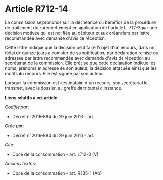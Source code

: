# Article R712-14

La commission se prononce sur la déchéance du bénéfice de la procédure de traitement du surendettement en application de
l'article L. 712-3 par une décision motivée qui est notifiée au débiteur et aux créanciers par lettre recommandée avec
demande d'avis de réception. 

Cette lettre indique que la décision peut faire l'objet d'un recours, dans un délai de quinze jours à compter de sa
notification, par déclaration remise ou adressée par lettre recommandée avec demande d'avis de réception au secrétariat de la
commission. Elle précise que cette déclaration indique les noms, prénoms et adresse de son auteur, la décision attaquée ainsi
que les motifs du recours. Elle est signée par son auteur. 

Lorsque la commission est destinataire d'un recours, son secrétariat le transmet, avec le dossier, au greffe du tribunal
d'instance.

**Liens relatifs à cet article**

_Codifié par_:

  - Décret n°2016-884 du 29 juin 2016 - art.

_Créé par_:

  - Décret n°2016-884 du 29 juin 2016 - art.

_Cite_:

  - Code de la consommation - art. L712-3 (V)

_Anciens textes_:

  - Code de la consommation - art. R335-1 (Ab)
